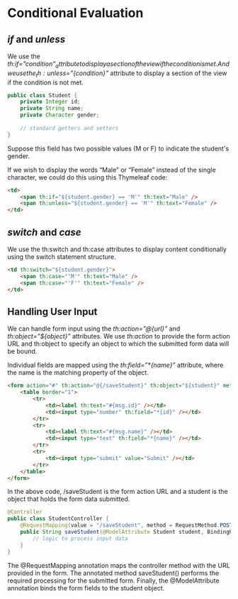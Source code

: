 # Conditional Evaluation

## _if_ and _unless_

We use the _th:if=”${condition}”_ attribute to display a section of the view if the condition is met. And we use the 
_th:unless=”${condition}”_ attribute to display a section of the view if the condition is not met.

```java
public class Student {
    private Integer id;
    private String name;
    private Character gender;
    
    // standard getters and setters
}
```

Suppose this field has two possible values (M or F) to indicate the student's gender.

If we wish to display the words “Male” or “Female” instead of the single character, we could do this using this 
Thymeleaf code:

```html
<td>
    <span th:if="${student.gender} == 'M'" th:text="Male" /> 
    <span th:unless="${student.gender} == 'M'" th:text="Female" />
</td>
```

## _switch_ and _case_

We use the th:switch and th:case attributes to display content conditionally using the switch statement structure.

```html
<td th:switch="${student.gender}">
    <span th:case="'M'" th:text="Male" /> 
    <span th:case="'F'" th:text="Female" />
</td>
```

## Handling User Input

We can handle form input using the _th:action=”@{url}”_ and _th:object=”${object}”_ attributes. We use _th:action_ to 
provide the form action URL and th:object to specify an object to which the submitted form data will be bound.

Individual fields are mapped using the _th:field=”*{name}”_ attribute, where the name is the matching property of 
the object.

```html
<form action="#" th:action="@{/saveStudent}" th:object="${student}" method="post">
    <table border="1">
        <tr>
            <td><label th:text="#{msg.id}" /></td>
            <td><input type="number" th:field="*{id}" /></td>
        </tr>
        <tr>
            <td><label th:text="#{msg.name}" /></td>
            <td><input type="text" th:field="*{name}" /></td>
        </tr>
        <tr>
            <td><input type="submit" value="Submit" /></td>
        </tr>
    </table>
</form>
```

In the above code, /saveStudent is the form action URL and a student is the object that holds the form data submitted.

```java
@Controller
public class StudentController {
    @RequestMapping(value = "/saveStudent", method = RequestMethod.POST)
    public String saveStudent(@ModelAttribute Student student, BindingResult errors, Model model) {
        // logic to process input data
    }
}
```

The @RequestMapping annotation maps the controller method with the URL provided in the form. The annotated method 
saveStudent() performs the required processing for the submitted form. Finally, the @ModelAttribute annotation binds 
the form fields to the student object.